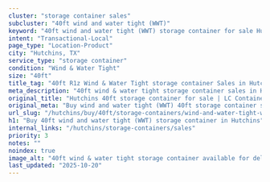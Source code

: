 ```yaml
---
cluster: "storage container sales"
subcluster: "40ft wind and water tight (WWT)"
keyword: "40ft wind and water tight (WWT) storage container for sale Hutchins, TX"
intent: "Transactional-Local"
page_type: "Location-Product"
city: "Hutchins, TX"
service_type: "storage container"
condition: "Wind & Water Tight"
size: "40ft"
title_tag: "40ft R1z Wind & Water Tight storage container Sales in Hutchins | LC Container"
meta_description: "40ft wind & water tight storage container sales in Hutchins. Fast delivery, competitive pricing. Serving storage containers area. Quote ID: HHS. Call (214) 524-4168 for your free quote today."
original_title: "Hutchins 40ft storage container for sale | LC Container"
original_meta: "Buy wind and water tight (WWT) 40ft storage container sale with local delivery in Hutchins, TX. LC Container — local Since 2003. Request a fast quote today."
url_slug: "/hutchins/buy/40ft/storage-containers/wind-and-water-tight-wwt"
h1: "Buy 40ft wind and water tight (WWT) storage container in Hutchins"
internal_links: "/hutchins/storage-containers/sales"
priority: 3
notes: ""
noindex: true
image_alt: "40ft wind & water tight storage container available for delivery in Hutchins"
last_updated: "2025-10-20"
---
```


<!-- TODO: Add unique city/inventory copy, images, and internal links here. -->
